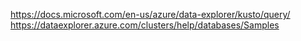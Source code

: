 
https://docs.microsoft.com/en-us/azure/data-explorer/kusto/query/
https://dataexplorer.azure.com/clusters/help/databases/Samples
